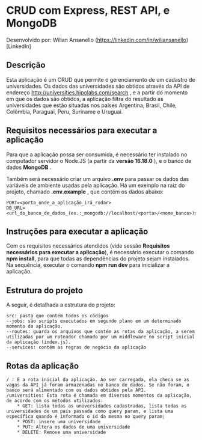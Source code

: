 # CRUD com Express, REST API, e MongoDB

Desenvolvido por: Wílian Ansanello (https://linkedin.com/in/wiliansanello)[LinkedIn]

## Descrição 

Esta aplicação é um CRUD que permite o gerenciamento de um cadastro de universidades.
 Os dados das universidades são obtidos através da API de endereço http://universities.hipolabs.com/search
, e a partir do momento em que os dados são obtidos, a aplicação filtra do resultado as universidades que estão situadas nos países Argentina, Brasil, Chile, Colômbia, Paraguai, Peru, Suriname e Uruguai.

## Requisitos necessários para executar a aplicação

Para que a aplicação possa ser consumida, é necessário ter instalado no computador servidor o Node.JS (a partir da **versão 16.18.0** ), e o banco de dados **MongoDB** . 

Também será necessário criar um arquivo **.env** para passar os dados das variáveis de ambiente usadas pela aplicação. Há um exemplo na raiz do projeto, chamado **.env.example** , que contém os dados abaixo:
```
PORT=<porta_onde_a_aplicação_irá_rodar>
DB_URL=<url_do_banco_de_dados_(ex.:_mongodb://localhost/<porta>/<nome_banco>)>
```

## Instruções para executar a aplicação

Com os requisitos necessários atendidos (vide sessão **Requisitos necessários para executar a aplicação**), é necessário executar o comando **npm install**, para que todas as dependências do projeto sejam instalados. Na sequência, executar o comando **npm run dev** para inicializar a aplicação.

## Estrutura do projeto

A seguir, é detalhada a estrutura do projeto:

```
src: pasta que contém todos os códigos
--jobs: são scripts executados em segundo plano em um determinado momento da aplicação.
--routes: guarda os arquivos que contém as rotas da aplicação, a serem utilizadas por um roteador chamado por um middleware no script inicial da aplicação (index.js).
--services: contém as regras de negócio da aplicação
```

## Rotas da aplicação 

```
/ : É a rota inicial da aplicação. Ao ser carregada, ela checa se as vagas da API já foram armazenadas no banco de dados. Se não foram, o banco será alimentado com os dados obtidos pela API.
/universities: Esta rota é chamada em diversos momentos da aplicação, de acordo com os métodos utilizados:
    * GET: lista todas as universidades cadastradas, lista todas as universidades de um país passada como query param, e lista uma específica quando é informado o id da mesma no query param;
    * POST: insere uma universidade
    * PUT: Altera os dados de uma universidade
    * DELETE: Remove uma universidade
```


